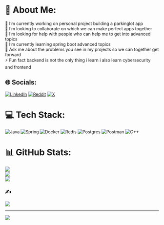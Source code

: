 # 💫 About Me:
🔭 I’m currently working on personal project building a parkinglot app<br>👯 I’m looking to collaborate on which we can make perfect apps together<br>🤝 I’m looking for help with people who can help me to get into advanced topics<br>🌱 I’m currently learning spring boot advanced topics<br>💬 Ask me about the problems you see in my projects so we can together get forward<br>⚡ Fun fact backend is not the only thing i learn i also learn cybersecurity and frontend


## 🌐 Socials:
[![LinkedIn](https://img.shields.io/badge/LinkedIn-%230077B5.svg?logo=linkedin&logoColor=white)](https://linkedin.com/in/linkedin.com/in/manafahmadov/) [![Reddit](https://img.shields.io/badge/Reddit-%23FF4500.svg?logo=Reddit&logoColor=white)](https://reddit.com/user/reddit.com/user/ishowrobot_/) [![X](https://img.shields.io/badge/X-black.svg?logo=X&logoColor=white)](https://x.com/x.com/themanaff) 

# 💻 Tech Stack:
![Java](https://img.shields.io/badge/java-%23ED8B00.svg?style=for-the-badge&logo=openjdk&logoColor=white) ![Spring](https://img.shields.io/badge/spring-%236DB33F.svg?style=for-the-badge&logo=spring&logoColor=white) ![Docker](https://img.shields.io/badge/docker-%230db7ed.svg?style=for-the-badge&logo=docker&logoColor=white) ![Redis](https://img.shields.io/badge/redis-%23DD0031.svg?style=for-the-badge&logo=redis&logoColor=white) ![Postgres](https://img.shields.io/badge/postgres-%23316192.svg?style=for-the-badge&logo=postgresql&logoColor=white) ![Postman](https://img.shields.io/badge/Postman-FF6C37?style=for-the-badge&logo=postman&logoColor=white) ![C++](https://img.shields.io/badge/c++-%2300599C.svg?style=for-the-badge&logo=c%2B%2B&logoColor=white)
# 📊 GitHub Stats:
![](https://github-readme-stats.vercel.app/api?username=m4naff&theme=dark&hide_border=false&include_all_commits=true&count_private=true)<br/>
![](https://github-readme-streak-stats.herokuapp.com/?user=m4naff&theme=dark&hide_border=false)<br/>
![](https://github-readme-stats.vercel.app/api/top-langs/?username=m4naff&theme=dark&hide_border=false&include_all_commits=true&count_private=true&layout=compact)

### ✍️
![](https://quotes-github-readme.vercel.app/api?type=horizontal&theme=radical)

---
[![](https://visitcount.itsvg.in/api?id=m4naff&icon=0&color=0)](https://visitcount.itsvg.in)

<!-- Proudly created with GPRM ( https://gprm.itsvg.in ) -->
